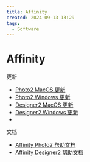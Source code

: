 ```yaml
---
title: Affinity
created: 2024-09-13 13:29
tags:
  - Software
---
```



<!-- markdownlint-disable MD025 -->

# Affinity

更新

- [Photo2 MacOS 更新](https://store.serif.com/zh-cn/update/macos/photo/2/)
- [Photo2 Windows 更新](https://store.serif.com/zh-cn/update/windows/photo/2/)
- [Designer2 MacOS 更新](https://store.serif.com/zh-cn/update/macos/designer/2/)
- [Designer2 Windows 更新](https://store.serif.com/zh-cn/update/windows/designer/1/)
-

文档

- [Affinity Photo2 帮助文档](https://affinity.help/photo2/zh-Hans.lproj/index.html)
- [Affinity Designer2 帮助文档](https://affinity.help/designer2/zh-Hans.lproj/index.html)
